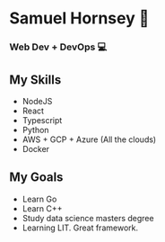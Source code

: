 # Samuel Hornsey 👋

### Web Dev + DevOps 💻

## My Skills

- NodeJS
- React
- Typescript
- Python
- AWS + GCP + Azure (All the clouds)
- Docker

## My Goals

- Learn Go
- Learn C++
- Study data science masters degree
- Learning LIT. Great framework.

<!--
**SamuelHornsey/SamuelHornsey** is a ✨ _special_ ✨ repository because its `README.md` (this file) appears on your GitHub profile.

Here are some ideas to get you started:

- 🔭 I’m currently working on ...
- 🌱 I’m currently learning ...
- 👯 I’m looking to collaborate on ...
- 🤔 I’m looking for help with ...
- 💬 Ask me about ...
- 📫 How to reach me: ...
- 😄 Pronouns: ...
- ⚡ Fun fact: ...
-->
